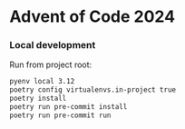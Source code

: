 # Advent of Code 2024

### Local development

Run from project root:

```bash
pyenv local 3.12
poetry config virtualenvs.in-project true
poetry install
poetry run pre-commit install
poetry run pre-commit run
```
